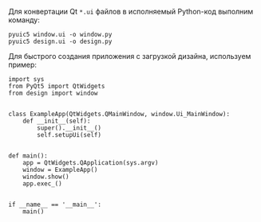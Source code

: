 Для конвертации Qt `*.ui` файлов в исполняемый Python-код выполним команду:

```
pyuic5 window.ui -o window.py
pyuic5 design.ui -o design.py
```

Для быстрого создания приложения с загрузкой дизайна, используем пример:

```
import sys
from PyQt5 import QtWidgets
from design import window


class ExampleApp(QtWidgets.QMainWindow, window.Ui_MainWindow):
    def __init__(self):
        super().__init__()
        self.setupUi(self)


def main():
    app = QtWidgets.QApplication(sys.argv)
    window = ExampleApp()
    window.show()
    app.exec_()


if __name__ == '__main__':
    main()
```